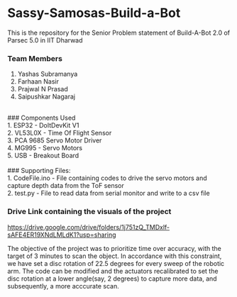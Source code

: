 # Sassy-Samosas-Build-a-Bot
This is the repository for the Senior Problem statement of Build-A-Bot 2.0 of Parsec 5.0 in IIT Dharwad <br>
### Team Members <br>
1. Yashas Subramanya <br>
2. Farhaan Nasir <br>
3. Prajwal N Prasad <br>
4. Saipushkar Nagaraj <br>
<br>
### Components Used <br>
1. ESP32 - DoItDevKit V1 <br>
2. VL53L0X - Time Of Flight Sensor <br>
3. PCA 9685 Servo Motor Driver <br>
4. MG995 - Servo Motors <br>
5. USB - Breakout Board <br>
<br>
### Supporting Files: <br>
1. CodeFile.ino - File containing codes to drive the servo motors and capture depth data from the ToF sensor <br>
2. test.py - File to read data from serial monitor and write to a csv file <br>

### Drive Link containing the visuals of the project
https://drive.google.com/drive/folders/1j751zQ_TMDxlf-sAFE4ER19XNdLMLdK1?usp=sharing

The objective of the project was to prioritize time over accuracy, with the target of 3 minutes to scan the object. In accordance with this constraint, we have set a disc rotation of 22.5 degrees for every sweep of the robotic arm. 
The code can be modified and the actuators recalibrated to set the disc rotation at a lower angle(say, 2 degrees) to capture more data, and subsequently, a more acccurate scan.

